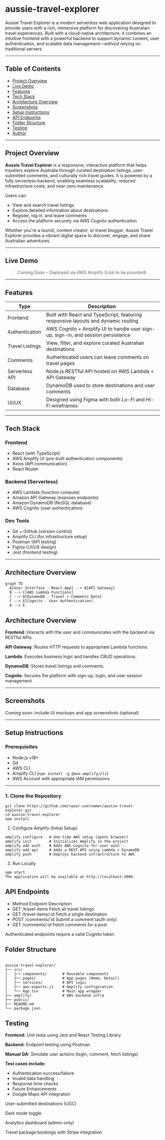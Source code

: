 # aussie-travel-explorer

Aussie Travel Explorer is a modern serverless web application designed to provide users with a rich, immersive platform for discovering Australian travel experiences. Built with a cloud-native architecture, it combines an intuitive frontend with a powerful backend to support dynamic content, user authentication, and scalable data management—without relying on traditional servers.

---

## Table of Contents

- [Project Overview](#project-overview)
- [Live Demo](#live-demo)
- [Features](#features)
- [Tech Stack](#tech-stack)
- [Architecture Overview](#architecture-overview)
- [Screenshots](#screenshots)
- [Setup Instructions](#setup-instructions)
- [API Endpoints](#api-endpoints)
- [Folder Structure](#folder-structure)
- [Testing](#testing)
- [Author](#author)

---

## Project Overview

**Aussie Travel Explorer** is a responsive, interactive platform that helps travelers explore Australia through curated destination listings, user-submitted comments, and culturally rich travel guides. It is powered by a fully serverless backend, enabling seamless scalability, reduced infrastructure costs, and near-zero maintenance.

Users can:
- View and search travel listings
- Explore detailed information about destinations
- Register, log in, and leave comments
- Access the platform securely via AWS Cognito authentication

Whether you're a tourist, content creator, or travel blogger, Aussie Travel Explorer provides a vibrant digital space to discover, engage, and share Australian adventures.

---

## Live Demo

> Coming Soon – Deployed via AWS Amplify (Link to be provided)

---

##  Features

| Type         | Description                                                                 |
|--------------|-----------------------------------------------------------------------------|
| Frontend   | Built with React and TypeScript, featuring responsive layouts and dynamic routing |
| Authentication | AWS Cognito + Amplify UI to handle user sign-up, sign-in, and session persistence |
| Travel Listings | View, filter, and explore curated Australian destinations |
| Comments     | Authenticated users can leave comments on travel pages                  |
| Serverless API | Node.js RESTful API hosted on AWS Lambda + API Gateway                |
| Database     | DynamoDB used to store destinations and user comments                    |
| UI/UX       | Designed using Figma with both Lo-Fi and Hi-Fi wireframes                 |

---

## Tech Stack

### Frontend
- React (with TypeScript)
- AWS Amplify UI (pre-built authentication components)
- Axios (API communication)
- React Router

### Backend (Serverless)
- AWS Lambda (function compute)
- Amazon API Gateway (exposes endpoints)
- Amazon DynamoDB (NoSQL database)
- AWS Cognito (user authentication)

### Dev Tools
- Git + GitHub (version control)
- Amplify CLI (for infrastructure setup)
- Postman (API testing)
- Figma (UI/UX design)
- Jest (frontend testing)

---

## Architecture Overview

```mermaid
graph TD
  A[User Interface - React App] --> B[API Gateway]
  B --> C[AWS Lambda Functions]
  C --> D[DynamoDB - Travel + Comments Data]
  C --> E[Cognito - User Authentication]
  A --> E
```
## Architecture Overview

**Frontend**: Interacts with the user and communicates with the backend via RESTful APIs.

**API Gateway**: Routes HTTP requests to appropriate Lambda functions.

**Lambda**: Executes business logic and handles CRUD operations.

**DynamoDB**: Stores travel listings and comments.

**Cognito**: Secures the platform with sign-up, login, and user session management.

---

## Screenshots

Coming soon: include UI mockups and app screenshots (optional)

---

## Setup Instructions

### Prerequisites

- Node.js v18+
- Git
- AWS CLI
- Amplify CLI (`npm install -g @aws-amplify/cli`)
- AWS Account with appropriate IAM permissions

---

### 1. Clone the Repository

```
git clone https://github.com/<your-username>/aussie-travel-explorer.git
cd aussie-travel-explorer
npm install
```
2. Configure Amplify (Initial Setup)

```
amplify configure   # One-time AWS setup (opens browser)
amplify init        # Initializes Amplify in the project
amplify add auth    # Adds AWS Cognito for user auth
amplify add api     # Adds a REST API using Lambda + DynamoDB
amplify push        # Deploys backend infrastructure to AWS
```
3. Run Locally
```
npm start
The application will be available at http://localhost:3000.
```

## API Endpoints 
- Method	Endpoint	Description
- GET	/travel-items	Fetch all travel listings
- GET	/travel-items/:id	Fetch a single destination
- POST	/comments/:id	Submit a comment (auth only)
- GET	/comments/:id	Fetch comments for a post

Authenticated endpoints require a valid Cognito token

## Folder Structure
```pgsql

aussie-travel-explorer/
├── src/
│   ├── components/       # Reusable components
│   ├── pages/            # App pages (Home, Detail)
│   ├── services/         # API logic
│   ├── aws-exports.js    # Amplify configuration
│   └── App.tsx           # Main app wrapper
├── amplify/              # AWS backend infra
├── public/
├── README.md
└── package.json
```
## Testing
**Frontend:** Unit tests using Jest and React Testing Library

**Backend:** Endpoint testing using Postman

**Manual QA:** Simulate user actions (login, comment, fetch listings)

**Test cases include:**

- Authentication success/failure
- Invalid data handling
- Response time checks
- Future Enhancements
- Google Maps API integration

User-submitted destinations (UGC)

Dark mode toggle

Analytics dashboard (admin-only)

Travel package bookings with Stripe integration
